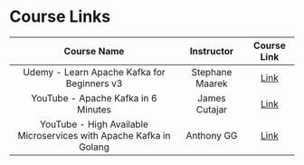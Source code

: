 # Course Links

|                            Course Name                             |   Instructor    |                        Course Link                         |
| :----------------------------------------------------------------: | :-------------: | :--------------------------------------------------------: |
|            Udemy - Learn Apache Kafka for Beginners v3             | Stephane Maarek |     [Link](https://www.udemy.com/course/apache-kafka/)     |
|                YouTube - Apache Kafka in 6 Minutes                 |  James Cutajar  |    [Link](https://www.youtube.com/watch?v=Ch5VhJzaoaI)     |
| YouTube - High Available Microservices with Apache Kafka in Golang |   Anthony GG    | [Link](https://www.youtube.com/watch?v=-yVxChp7HoQ&t=987s) |
